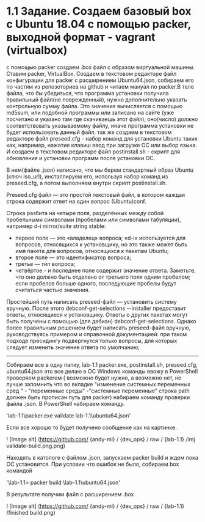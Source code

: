 # 1.1 Задание. Создаем базовый box с Ubuntu 18.04 с помощью packer, выходной формат - vagrant (virtualbox)

с помощью packer создаем .box файл с образом виртуальной машины. 
 Ставим packer, VirtualBox. Создаем в текстовом редакторе файл конфигурации для packer с расширением Ubuntu64.json, собираем его по частям из репозоториев на github и читаем мануал по packer.В теле файла, что бы убедиться, что программа установки получила правильный файл(не поврежденный), нужно дополнительно указать контрольную сумму файла. Это значение вычисляется с помощью md5sum, или подобной программы или записано на сайте (уже посчитано и указано там где скачиваешь этот файл), оно(число) должно соответствовать указываемому файлу, иначе программа установки не будет использовать данный файл. 
так же создаем в текстовом редакторе файл preseed.cfg -  набор команд для установки Ubuntu таких как, например, нажатие клавиш ввод при загрузке ОС или выбор языка. И создаем в текстовом редакторе файл postinstall.sh - скрипт для  обновления и установки программ после установки ОС.

В нем(файле .json) написано, что мы берем стандартный образ Ubuntu (ключ iso_url), инсталлируем его, используя набор команд из preseed.cfg, а потом выполняем внутри скрипт postinstall.sh.

Preseed.cfg файл — это простой текстовый файл, в котором каждая строка содержит ответ на один вопрос (Ubuntu)conf. 
 
Строка разбита на четыре поля, разделённых между собой пробельными символами (пробелами или символами табуляции), например d-i mirror/suite string stable:
* первое поле — это «владелец» вопроса; «d-i» используется для вопросов, относящихся к установщику, но это также может быть имя пакета для вопросов, относящихся к пакетам Ubuntu;
* второе поле — это идентификатор вопроса;
* третье — тип вопроса;
* четвёртое -  и последнее поле содержит значение ответа. Заметьте, что оно должно быть отделено от третьего поля одним пробелом; если пробелов больше одного, последующие пробелы будут считаться частью значения.

 Простейший путь написать preseed-файл — установить систему вручную. После этого debconf-get-selections --installer предоставит ответы, относящиеся к установщику. Ответы о других пакетах могут быть получены с помощью (для дебиан) debconf-get-selections. Однако более правильным решением будет написать preseed-файл вручную, руководствуясь примером и справочной документацией: при таком подходе пресидингу подвергнутся только вопросы, для которых следует изменить значение ответа по умолчанию;
 
 

---

Cобираем все в одну папку, lab-1.1  packer.exe, postinstall.sh, preseed.cfg, ubuntu64.json это все делаю в ОС Windows команды ввожу в PowerShell
проверяем packerом ( возможно будет нужно, а возможно нет, но лучше запомнить что во вкладке "изменение системных переменных сред " - "переменные среды"
-"системные переменные" строка path должен быть прописан путь для packer) набираем команду проверки файла .json. В PowerShell набираем команду.

'lab-1.1\packer.exe validate lab-1.1\ubuntu64.json'

Если все хорошо то будет получено сообщение как на картинке.

! [Image alt] (https://github.com/ {andy-ml} / {dev_ops} / raw / {lab-1.1} /imj validate-build.png.png)

Находять в катологе с файлом .json, запускаем packer build и ждем пока  ОС установится. При условии что ошибок не было, собираем box командой

'\lab-1.1> packer build \lab-1.1\ubuntu64.json'

В результате получим файл с расширением .box

! [Image alt] (https://github.com/ {andy-ml} / {dev_ops} / raw / {lab-1.1} /finished build.png)
  
 



